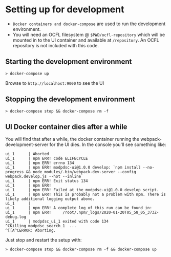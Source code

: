 # Setting up for development

-   `Docker containers and docker-compose` are used to run the development environment.
-   You will need an OCFL filesystem @ `$PWD/ocfl-repository` which will be mounted in to the UI
    container and available at `/repository`. An OCFL repository is not included with this code.

## Starting the development environment

```
> docker-compose up
```

Browse to `http://localhost:9000` to see the UI

## Stopping the development environment

```
> docker-compose stop && docker-compose rm -f
```

## UI Docker container dies after a while

You will find that after a while, the docker container running the webpack-development-server for
the UI dies. In the console you'll see something like:

```
ui_1      | Aborted
ui_1      | npm ERR! code ELIFECYCLE
ui_1      | npm ERR! errno 134
ui_1      | npm ERR! modpdsc-ui@1.0.0 develop: `npm install --no-progress && node_modules/.bin/webpack-dev-server --config webpack.develop.js --hot --inline`
ui_1      | npm ERR! Exit status 134
ui_1      | npm ERR!
ui_1      | npm ERR! Failed at the modpdsc-ui@1.0.0 develop script.
ui_1      | npm ERR! This is probably not a problem with npm. There is likely additional logging output above.
ui_1      |
ui_1      | npm ERR! A complete log of this run can be found in:
ui_1      | npm ERR!     /root/.npm/_logs/2020-01-20T05_58_05_373Z-debug.log
ui_1      | modpdsc_ui_1 exited with code 134
^CKilling modpdsc_search_1  ...
^[[A^CERROR: Aborting.
```

Just stop and restart the setup with:

```
> docker-compose stop && docker-compose rm -f && docker-compose up
```

